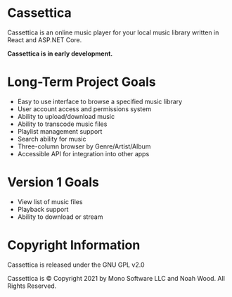 # Cassettica #

Cassettica is an online music player for your local music library written in React and ASP.NET Core.

**Cassettica is in early development.**

# Long-Term Project Goals #

* Easy to use interface to browse a specified music library
* User account access and permissions system
* Ability to upload/download music
* Ability to transcode music files
* Playlist management support
* Search ability for music
* Three-column browser by Genre/Artist/Album
* Accessible API for integration into other apps

# Version 1 Goals #

* View list of music files
* Playback support
* Ability to download or stream

# Copyright Information #

Cassettica is released under the GNU GPL v2.0

Cassettica is &copy; Copyright 2021 by Mono Software LLC and Noah Wood. All Rights Reserved.